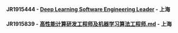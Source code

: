 #### JR1915444 - [Deep Learning Software Engineering Leader](/Deep_Learning_Software_Engineering_Leader.md) - 上海
#### JR1915839 - [高性能计算研发工程师及机器学习算法工程师.md](/高性能计算研发工程师及机器学习算法工程师.md) - 上海
